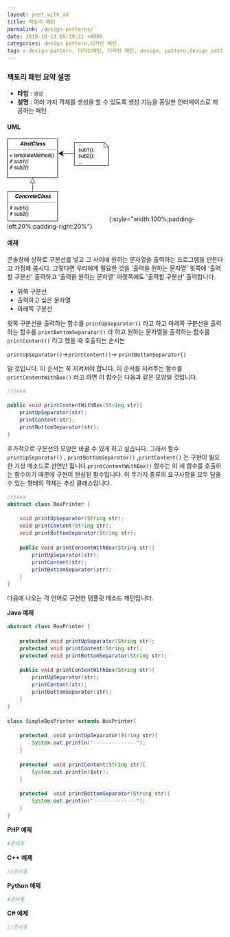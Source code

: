 ```yaml
---
layout: post_with_ad
title: 팩토리 패턴
permalink: /design-patterns/`
date: 2018-10-13 05:19:11 +0900
categories: design pattern,디자인 패턴
tags : design-pattern, 디자인패턴, 디자인 패턴, design, pattern,design pattern,
---
```


### **팩토리 패턴 요약 설명**

+ **타입** : `생성`
+ **설명** : 여러 가지 객체를 생성을 할 수 있도록 생성 기능을 동일한 인터페이스로 제공하는 패턴



#### **UML**

![](/images/dp/uml-template.png){:style="width:100%;padding-left:20%;padding-right:20%"}

#### **예제**

콘솔창에 상하로 구분선를 넣고 그 사이에 원하는 문자열을 출력하는 프로그램을 만든다고 가정해 봅시다. 그렇다면 우리에게 필요한 것을 '출력을 원하는 문자열' 윗쪽에 '출력할 구분선' 출력하고 '출력을 원하는 문자열' 아랫쪽에도 '출력할 구분선' 출력합니다.

+ 위쪽 구분선
+ 출력하고 싶은 문자열
+ 아래쪽 구분선

윗쪽 구분선을 출력하는 함수를 `printUpSeparator()` 라고 하고 아래쪽 구분선을 출력하는 함수를 `printBottomSeparator()` 라 하고 원하는 문자열을 출력하는 함수를 `printContent()` 라고 했을 때 호출되는 순서는 

`printUpSeparator()`->`printContent()`-> `printBottomSeparator()` 

일 것입니다. 이 순서는 꼭 지켜져야 합니다. 이 순서를 지켜주는 함수를 `printContentWithBox()` 라고 하면 이 함수는 다음과 같은 모양일 것입니다.

```java
//java

public void printContentWithBox(String str){
	printUpSeparator(str);
	printContent(str);
	printBottomSeparator(str);
}

```

추가적으로 구분선의 모양은 바꿀 수 있게 하고 싶습니다. 그래서 함수 `printUpSeparator()` , `printBottomSeparator()` ,`printContent()` 는 구현이 필요한 가상 메소드로 선언만 됩니다.`printContentWithBox()` 함수는 이 세 함수를 호출하는 함수이기 때문에 구현이 완성된 함수입니다. 이 두가지 종류의 요구사항을 모두 담을 수 있는 형태의 객체는 추상 클래스입니다.

```java
//java
abstract class BoxPrinter {

	void printUpSeparator(String str);
	void printContent(String str);
	void printBottomSeparator(String str);

	public void printContentWithBox(String str){
		printUpSeparator(str);
		printContent(str);
		printBottomSeparator(str);
	}
}
```


다음에 나오는 각 언어로 구현한 템플릿 메소드 패턴입니다.

**Java 예제**

```java
abstract class BoxPrinter {
	
	protected void printUpSeparator(String str);
	protected void printContent(String str);
	protected void printBottomSeparator(String str);

	public void printContentWithBox(String str){
		printUpSeparator(str);
		printContent(str);
		printBottomSeparator(str);
	}
}

class SimpleBoxPrinter extends BoxPrinter{
	
	protected  void printUpSeparator(String str){
		System.out.println("--------------");
	}
	
	protected  void printContent(String str){
		System.out.println($str);
	}
	
	protected  void printBottomSeparator(String str){
		System.out.println("--------------");
	}
}
```


**PHP 예제**

```php
#준비중
```

**C++ 예제**

```cpp
//준비중
```

**Python 예제**

```python
#준비중
```

**C# 예제**

```csharp
//준비중
```

